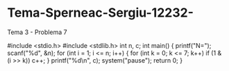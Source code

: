 # Tema-Sperneac-Sergiu-12232-
Tema 3 - Problema 7 

#include <stdio.h>
#include <stdlib.h>
int n, c;
int main()
{
	printf("N="); scanf("%d", &n);
	for (int i = 1; i <= n; i++)
	{
		for (int k = 0; k <= 7; k++)
			if (1 & (i >> k))
				c++;
	}
	printf("%d\n", c);
	system("pause");
	return 0;
}
